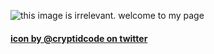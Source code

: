 ![this image is irrelevant. welcome to my page](https://cdn.discordapp.com/attachments/315873770730553345/793944049731895296/6a2e5ed1-014d-4b12-a69c-f3a57cbccea9.png)

#### [icon by @cryptidcode on twitter](https://twitter.com/cryptidcode)
